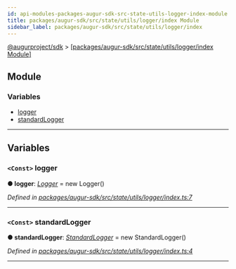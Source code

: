 ```yaml
---
id: api-modules-packages-augur-sdk-src-state-utils-logger-index-module
title: packages/augur-sdk/src/state/utils/logger/index Module
sidebar_label: packages/augur-sdk/src/state/utils/logger/index
---
```


[@augurproject/sdk](api-readme.md) > [[packages/augur-sdk/src/state/utils/logger/index Module]](api-modules-packages-augur-sdk-src-state-utils-logger-index-module.md)

## Module

### Variables

* [logger](api-modules-packages-augur-sdk-src-state-utils-logger-index-module.md#logger)
* [standardLogger](api-modules-packages-augur-sdk-src-state-utils-logger-index-module.md#standardlogger)

---

## Variables

<a id="logger"></a>

### `<Const>` logger

**● logger**: *[Logger](api-classes-packages-augur-sdk-src-state-utils-logger-logger-logger.md)* =  new Logger()

*Defined in [packages/augur-sdk/src/state/utils/logger/index.ts:7](https://github.com/AugurProject/augur/blob/27cf7214d2/packages/augur-sdk/src/state/utils/logger/index.ts#L7)*

___
<a id="standardlogger"></a>

### `<Const>` standardLogger

**● standardLogger**: *[StandardLogger](api-classes-packages-augur-sdk-src-state-utils-logger-standardlogger-standardlogger.md)* =  new StandardLogger()

*Defined in [packages/augur-sdk/src/state/utils/logger/index.ts:4](https://github.com/AugurProject/augur/blob/27cf7214d2/packages/augur-sdk/src/state/utils/logger/index.ts#L4)*

___

